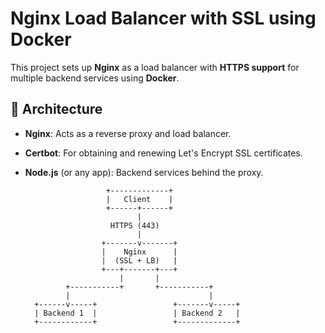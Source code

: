 # Nginx Load Balancer with SSL using Docker

This project sets up **Nginx** as a load balancer with **HTTPS support** for multiple backend services using **Docker**.

## 🧱 Architecture

- **Nginx**: Acts as a reverse proxy and load balancer.
- **Certbot**: For obtaining and renewing Let's Encrypt SSL certificates.
- **Node.js** (or any app): Backend services behind the proxy.

                        +-------------+
                        |   Client    |
                        +------+------+  
                               |
                         HTTPS (443)
                               |
                       +-------v-------+
                       |    Nginx      |
                       |  (SSL + LB)   |
                       +---+-------+---+
                           |       |
               +-----------+       +-----------+
               |                               |
        +------v-----+                 +-------v-----+
        | Backend 1  |                 | Backend 2   |
        +------------+                 +-------------+
